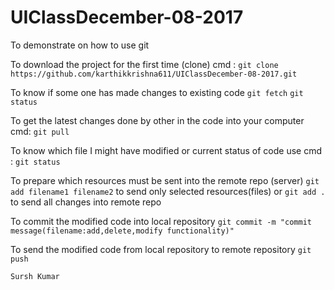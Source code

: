 # UIClassDecember-08-2017
To demonstrate on how to use git

To download the project for the first time (clone) cmd : 
	`git clone https://github.com/karthikkrishna611/UIClassDecember-08-2017.git`

To know if some one has made changes to existing code
	`git fetch`
	`git status`

To get the latest changes done by other in the code into your computer cmd:
	`git pull`

To know which file I might have modified or current status of code use cmd : 
	`git status`

To prepare which resources must be sent into the remote repo (server)
	`git add filename1 filename2` to send only selected resources(files)
		or
	`git add .` to send all changes into remote repo

To commit the modified code into local repository
	`git commit -m "commit message(filename:add,delete,modify functionality)"`

To send the modified code from local repository to remote repository
	`git push`
	

	Sursh Kumar